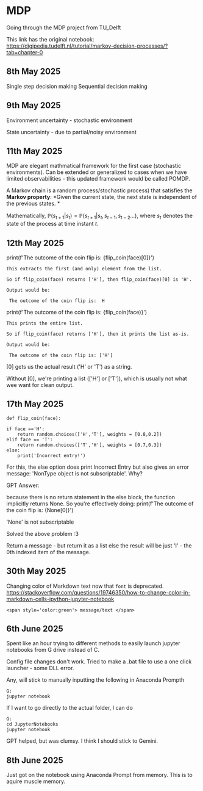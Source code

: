 # MDP
Going through the MDP project from TU_Delft



This link has the original notebook: https://digipedia.tudelft.nl/tutorial/markov-decision-processes/?tab=chapter-0

## 8th May 2025 
Single step decision making 
Sequential decision making

## 9th May 2025
Environment uncertainty  - stochastic environment

State uncertainty - due to partial/noisy environment

## 11th May 2025

MDP are elegant mathmatical framework for the first case (stochastic environments). Can be extended or generalized to cases when we have limited observabilities - this updated framework would be called POMDP.

A Markov chain is a random process/stochastic process) that satisfies the **Markov property**: *Given the current state, the next state is independent of the previous states. *

Mathematically, $\mathbb{P}(s_{t+1} | s_{t}) = \mathbb{P}(s_{t+1} | s_{t}, s_{t-1}, s_{t-2} \ldots)$, where $s_t$ denotes the state of the process at time instant $t$.


## 12th May 2025 

print(f'The outcome of the coin flip is: {flip_coin(face)[0]}')

    This extracts the first (and only) element from the list.

    So if flip_coin(face) returns ['H'], then flip_coin(face)[0] is 'H'.

    Output would be:   
    
  ` The outcome of the coin flip is:  H`

print(f'The outcome of the coin flip is: {flip_coin(face)}')

    This prints the entire list.

    So if flip_coin(face) returns ['H'], then it prints the list as-is.

    Output would be:

   ` The outcome of the coin flip is: ['H']`


   [0] gets us the actual result ('H' or 'T') as a string.

 Without [0], we're printing a list (['H'] or ['T']), which is usually not what wee want for clean output.



## 17th May 2025


    def flip_coin(face):
    
    if face =='H': 
        return random.choices(['H','T'], weights = [0.8,0.2])
    elif face == 'T':
        return random.choices(['T','H'], weights = [0.7,0.3])
    else: 
        print('Incorrect entry!')


For this, the else option does print Incorrect Entry but also gives an error message: 'NonType object is not subscriptable'.  Why? 


GPT Answer: 

because there is no return statement in the else block, the function implicitly returns None.
So you're effectively doing:
print(f'The outcome of the coin flip is: {None[0]}')

'None' is not subscriptable 


Solved the above problem :3 

Return a message - but return it as a list else the result will be just 'I'  - the 0th indexed item of the message. 




## 30th May 2025

Changing color of Markdown text now that `font` is deprecated.  https://stackoverflow.com/questions/19746350/how-to-change-color-in-markdown-cells-ipython-jupyter-notebook

```<span style='color:green'> message/text </span>```

## 6th June 2025 
Spent like an hour trying to different methods to easily launch jupyter notebooks from G drive instead of C.   

Config file changes don't work.  Tried to make a .bat file to use a one click launcher - some DLL error. 

Any, will stick to manually inputting the following in Anaconda Prompth 

    G: 
    jupyter notebook


If I want to go directly to the actual folder, I can do 
    
    G: 
    cd JupyterNotebooks
    jupyter notebook

GPT helped, but was clumsy.  I think I should stick to Gemini. 

## 8th June 2025 

Just got on the notebook using Anaconda Prompt from memory.  This is to aquire muscle memory. 
